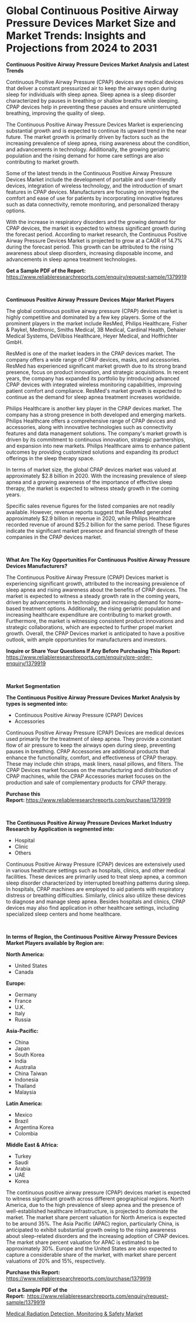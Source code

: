 <p><h1>Global Continuous Positive Airway Pressure Devices Market Size and Market Trends: Insights and Projections from 2024 to 2031</h1></p><p><strong>Continuous Positive Airway Pressure Devices Market Analysis and Latest Trends</strong></p>
<p><p>Continuous Positive Airway Pressure (CPAP) devices are medical devices that deliver a constant pressurized air to keep the airways open during sleep for individuals with sleep apnea. Sleep apnea is a sleep disorder characterized by pauses in breathing or shallow breaths while sleeping. CPAP devices help in preventing these pauses and ensure uninterrupted breathing, improving the quality of sleep.</p><p>The Continuous Positive Airway Pressure Devices Market is experiencing substantial growth and is expected to continue its upward trend in the near future. The market growth is primarily driven by factors such as the increasing prevalence of sleep apnea, rising awareness about the condition, and advancements in technology. Additionally, the growing geriatric population and the rising demand for home care settings are also contributing to market growth.</p><p>Some of the latest trends in the Continuous Positive Airway Pressure Devices Market include the development of portable and user-friendly devices, integration of wireless technology, and the introduction of smart features in CPAP devices. Manufacturers are focusing on improving the comfort and ease of use for patients by incorporating innovative features such as data connectivity, remote monitoring, and personalized therapy options.</p><p>With the increase in respiratory disorders and the growing demand for CPAP devices, the market is expected to witness significant growth during the forecast period. According to market research, the Continuous Positive Airway Pressure Devices Market is projected to grow at a CAGR of 14.7% during the forecast period. This growth can be attributed to the rising awareness about sleep disorders, increasing disposable income, and advancements in sleep apnea treatment technologies.</p></p>
<p><strong>Get a Sample PDF of the Report:&nbsp;</strong> <a href="https://www.reliableresearchreports.com/enquiry/request-sample/1379919">https://www.reliableresearchreports.com/enquiry/request-sample/1379919</a></p>
<p>&nbsp;</p>
<p><strong>Continuous Positive Airway Pressure Devices Major Market Players</strong></p>
<p><p>The global continuous positive airway pressure (CPAP) devices market is highly competitive and dominated by a few key players. Some of the prominent players in the market include ResMed, Philips Healthcare, Fisher & Paykel, Medtronic, Smiths Medical, 3B Medical, Cardinal Health, Dehaier Medical Systems, DeVilbiss Healthcare, Heyer Medical, and Hoffrichter GmbH.</p><p>ResMed is one of the market leaders in the CPAP devices market. The company offers a wide range of CPAP devices, masks, and accessories. ResMed has experienced significant market growth due to its strong brand presence, focus on product innovation, and strategic acquisitions. In recent years, the company has expanded its portfolio by introducing advanced CPAP devices with integrated wireless monitoring capabilities, improving patient comfort and compliance. ResMed's market growth is expected to continue as the demand for sleep apnea treatment increases worldwide. </p><p>Philips Healthcare is another key player in the CPAP devices market. The company has a strong presence in both developed and emerging markets. Philips Healthcare offers a comprehensive range of CPAP devices and accessories, along with innovative technologies such as connectivity features and data management solutions. The company's market growth is driven by its commitment to continuous innovation, strategic partnerships, and expansion into new markets. Philips Healthcare aims to enhance patient outcomes by providing customized solutions and expanding its product offerings in the sleep therapy space.</p><p>In terms of market size, the global CPAP devices market was valued at approximately $2.8 billion in 2020. With the increasing prevalence of sleep apnea and a growing awareness of the importance of effective sleep therapy, the market is expected to witness steady growth in the coming years. </p><p>Specific sales revenue figures for the listed companies are not readily available. However, revenue reports suggest that ResMed generated approximately $2.9 billion in revenue in 2020, while Philips Healthcare recorded revenue of around $25.2 billion for the same period. These figures indicate the significant market presence and financial strength of these companies in the CPAP devices market.</p></p>
<p>&nbsp;</p>
<p><strong>What Are The Key Opportunities For Continuous Positive Airway Pressure Devices Manufacturers?</strong></p>
<p><p>The Continuous Positive Airway Pressure (CPAP) Devices market is experiencing significant growth, attributed to the increasing prevalence of sleep apnea and rising awareness about the benefits of CPAP devices. The market is expected to witness a steady growth rate in the coming years, driven by advancements in technology and increasing demand for home-based treatment options. Additionally, the rising geriatric population and increasing healthcare expenditure are contributing to market growth. Furthermore, the market is witnessing consistent product innovations and strategic collaborations, which are expected to further propel market growth. Overall, the CPAP Devices market is anticipated to have a positive outlook, with ample opportunities for manufacturers and investors.</p></p>
<p><strong>Inquire or Share Your Questions If Any Before Purchasing This Report:</strong> <a href="https://www.reliableresearchreports.com/enquiry/pre-order-enquiry/1379919">https://www.reliableresearchreports.com/enquiry/pre-order-enquiry/1379919</a></p>
<p>&nbsp;</p>
<p><strong>Market Segmentation</strong></p>
<p><strong>The Continuous Positive Airway Pressure Devices Market Analysis by types is segmented into:</strong></p>
<p><ul><li>Continuous Positive Airway Pressure (CPAP) Devices</li><li>Accessories</li></ul></p>
<p><p>Continuous Positive Airway Pressure (CPAP) Devices are medical devices used primarily for the treatment of sleep apnea. They provide a constant flow of air pressure to keep the airways open during sleep, preventing pauses in breathing. CPAP Accessories are additional products that enhance the functionality, comfort, and effectiveness of CPAP therapy. These may include chin straps, mask liners, nasal pillows, and filters. The CPAP Devices market focuses on the manufacturing and distribution of CPAP machines, while the CPAP Accessories market focuses on the production and sale of complementary products for CPAP therapy.</p></p>
<p><strong>Purchase this Report:&nbsp;</strong><a href="https://www.reliableresearchreports.com/purchase/1379919">https://www.reliableresearchreports.com/purchase/1379919</a></p>
<p>&nbsp;</p>
<p><strong>The Continuous Positive Airway Pressure Devices Market Industry Research by Application is segmented into:</strong></p>
<p><ul><li>Hospital</li><li>Clinic</li><li>Others</li></ul></p>
<p><p>Continuous Positive Airway Pressure (CPAP) devices are extensively used in various healthcare settings such as hospitals, clinics, and other medical facilities. These devices are primarily used to treat sleep apnea, a common sleep disorder characterized by interrupted breathing patterns during sleep. In hospitals, CPAP machines are employed to aid patients with respiratory distress or breathing difficulties. Similarly, clinics also utilize these devices to diagnose and manage sleep apnea. Besides hospitals and clinics, CPAP devices may also find application in other healthcare settings, including specialized sleep centers and home healthcare.</p></p>
<p>&nbsp;</p>
<p><strong>In terms of Region, the Continuous Positive Airway Pressure Devices Market Players available by Region are:</strong></p>
<p>
    <p> <strong> North America: </strong>
        <ul>
            <li>United States</li>
            <li>Canada</li>
        </ul>
        </p> 
    <p> <strong> Europe: </strong>
        <ul>
            <li>Germany</li>
            <li>France</li>
            <li>U.K.</li>
            <li>Italy</li>
            <li>Russia</li>
        </ul>
        </p> 
    <p> <strong> Asia-Pacific: </strong>
        <ul>
            <li>China</li>
            <li>Japan</li>
            <li>South Korea</li>
            <li>India</li>
            <li>Australia</li>
            <li>China Taiwan</li>
            <li>Indonesia</li>
            <li>Thailand</li>
            <li>Malaysia</li>
        </ul>
        </p> 
    <p> <strong> Latin America: </strong>
        <ul>
            <li>Mexico</li>
            <li>Brazil</li>
            <li>Argentina Korea</li>
            <li>Colombia</li>
        </ul>
        </p> 
    <p> <strong> Middle East & Africa: </strong>
        <ul>
            <li>Turkey</li>
            <li>Saudi</li>
            <li>Arabia</li>
            <li>UAE</li>
            <li>Korea</li>
        </ul>
    </p>
    </p>
<p><p>The continuous positive airway pressure (CPAP) devices market is expected to witness significant growth across different geographical regions. North America, due to the high prevalence of sleep apnea and the presence of well-established healthcare infrastructure, is projected to dominate the market. The market share percent valuation for North America is expected to be around 35%. The Asia Pacific (APAC) region, particularly China, is anticipated to exhibit substantial growth owing to the rising awareness about sleep-related disorders and the increasing adoption of CPAP devices. The market share percent valuation for APAC is estimated to be approximately 30%. Europe and the United States are also expected to capture a considerable share of the market, with market share percent valuations of 20% and 15%, respectively.</p></p>
<p><strong>Purchase this Report: </strong><a href="https://www.reliableresearchreports.com/purchase/1379919">https://www.reliableresearchreports.com/purchase/1379919</a></p>
<p>&nbsp;<strong>Get a Sample PDF of the Report:&nbsp;&nbsp;</strong><a href="https://www.reliableresearchreports.com/enquiry/request-sample/1379919">https://www.reliableresearchreports.com/enquiry/request-sample/1379919</a></p>
<p><strong></strong></p>
<p><p><a href="https://github.com/CliffMedina6/Market-Research-Report-List-3/blob/main/medical-radiation-detection-monitoring-safety-market.md">Medical Radiation Detection, Monitoring & Safety Market</a></p></p>